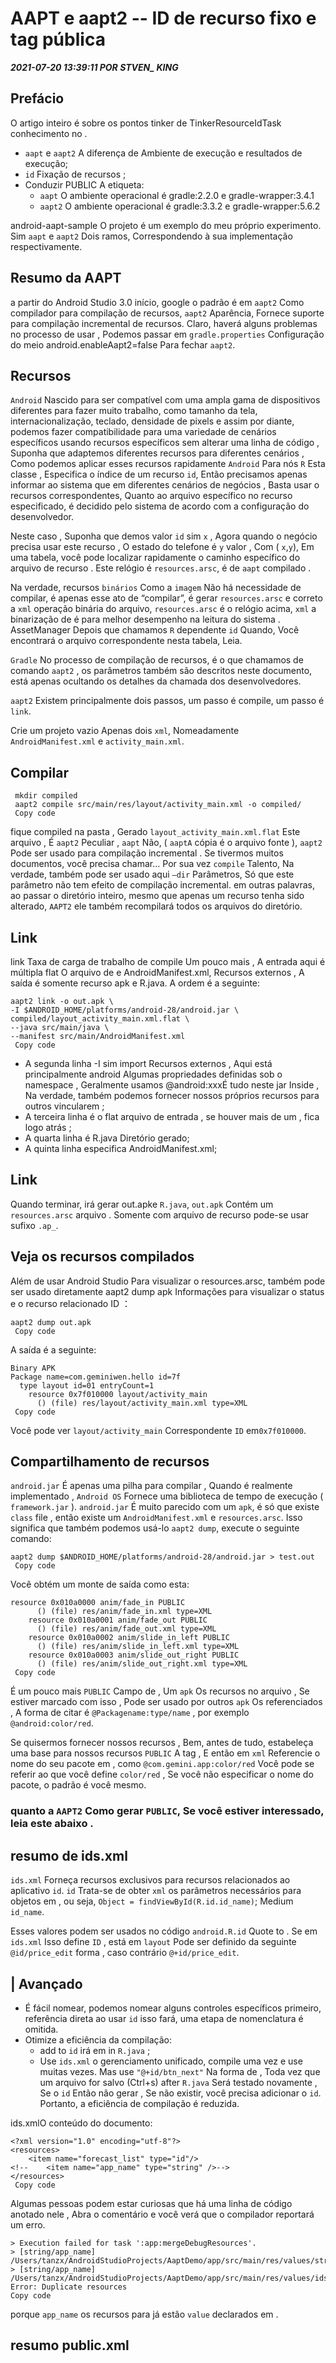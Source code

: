 # AAPT e aapt2 -- ID de recurso fixo e tag pública
***2021-07-20 13:39:11 POR STVEN_ KING***

## Prefácio
O artigo inteiro é sobre os pontos tinker de TinkerResourceIdTask conhecimento no .

- `aapt` e `aapt2` A diferença de Ambiente de execução e resultados de execução;
- `id` Fixação de recursos ;
- Conduzir PUBLIC A etiqueta:
    * `aapt` O ambiente operacional é gradle:2.2.0 e gradle-wrapper:3.4.1
    * `aapt2` O ambiente operacional é gradle:3.3.2 e gradle-wrapper:5.6.2

android-aapt-sample O projeto é um exemplo do meu próprio experimento. Sim `aapt` e `aapt2` Dois ramos, Correspondendo à sua implementação respectivamente.

## Resumo da AAPT
a partir do Android Studio 3.0 início, google o padrão é em `aapt2` Como compilador para compilação de recursos, `aapt2` Aparência, 
Fornece suporte para compilação incremental de recursos. Claro, haverá alguns problemas no processo de usar ,
Podemos passar em `gradle.properties` Configuração do meio android.enableAapt2=false Para fechar `aapt2`.

## Recursos
`Android` Nascido para ser compatível com uma ampla gama de dispositivos diferentes para fazer muito trabalho, como tamanho da tela,
internacionalização, teclado, densidade de pixels e assim por diante, podemos fazer compatibilidade para uma variedade de cenários específicos usando recursos específicos sem alterar uma linha de código , 
Suponha que adaptemos diferentes recursos para diferentes cenários , Como podemos aplicar esses recursos rapidamente `Android` Para nós `R` Esta classe , 
Especifica o índice de um recurso `id`, Então precisamos apenas informar ao sistema que em diferentes cenários de negócios , 
Basta usar o recursos correspondentes, Quanto ao arquivo específico no recurso especificado, é decidido pelo sistema de acordo com a configuração do desenvolvedor.


Neste caso , Suponha que demos valor `id` sim `x` , Agora quando o negócio precisa usar este recurso , O estado do telefone é `y` valor , Com ( `x`,`y`), 
Em uma tabela, você pode localizar rapidamente o caminho específico do arquivo de recurso . Este relógio é `resources.arsc`, é de `aapt` compilado .

Na verdade, recursos `binários` Como a `imagem` Não há necessidade de compilar, é apenas esse ato de “compilar”, 
é gerar `resources.arsc` e correto a `xml` operação binária do arquivo, `resources.arsc` é o relógio acima, 
`xml` a binarização de é para melhor desempenho na leitura do sistema . 
AssetManager Depois que chamamos `R` dependente `id` Quando, Você encontrará o arquivo correspondente nesta tabela, Leia.

`Gradle` No processo de compilação de recursos, é o que chamamos de comando `aapt2` , os parâmetros também são descritos neste documento, 
está apenas ocultando os detalhes da chamada dos desenvolvedores.

`aapt2` Existem principalmente dois passos, um passo é compile, um passo é `link`.

Crie um projeto vazio Apenas dois `xml`, Nomeadamente `AndroidManifest.xml` e `activity_main.xml`.

## Compilar
```
 mkdir compiled
 aapt2 compile src/main/res/layout/activity_main.xml -o compiled/
 Copy code 
```
fique compiled na pasta , Gerado `layout_activity_main.xml.flat` Este arquivo , É `aapt2` Peculiar , `aapt` Não, ( `aaptA` cópia é o arquivo fonte ), 
`aapt2` Pode ser usado para compilação incremental . Se tivermos muitos documentos, você precisa chamar... Por sua vez `compile` Talento, Na verdade, 
também pode ser usado aqui `–dir` Parâmetros, Só que este parâmetro não tem efeito de compilação incremental. 
em outras palavras, ao passar o diretório inteiro, mesmo que apenas um recurso tenha sido alterado, 
`AAPT2` ele também recompilará todos os arquivos do diretório.

## Link

link Taxa de carga de trabalho de compile Um pouco mais , A entrada aqui é múltipla flat O arquivo de e AndroidManifest.xml, Recursos externos , 
A saída é somente recurso apk e R.java. A ordem é a seguinte:
```
aapt2 link -o out.apk \
-I $ANDROID_HOME/platforms/android-28/android.jar \
compiled/layout_activity_main.xml.flat \
--java src/main/java \
--manifest src/main/AndroidManifest.xml
 Copy code 
```

- A segunda linha -I sim import Recursos externos , Aqui está principalmente android Algumas propriedades definidas sob o namespace , Geralmente usamos @android:xxxÉ tudo neste jar Inside , Na verdade, também podemos fornecer nossos próprios recursos para outros vincularem ;
- A terceira linha é o flat arquivo de entrada , se houver mais de um , fica logo atrás ;
- A quarta linha é R.java Diretório gerado;
- A quinta linha especifica AndroidManifest.xml;

## Link
Quando terminar, irá gerar out.apke `R.java`, `out.apk` Contém um `resources.arsc` arquivo . 
Somente com arquivo de recurso pode-se usar sufixo `.ap_`.

## Veja os recursos compilados
Além de usar Android Studio Para visualizar o resources.arsc, também pode ser usado diretamente aapt2 dump apk Informações para visualizar o status e o recurso relacionado ID ：
```
aapt2 dump out.apk
 Copy code 
```
A saída é a seguinte:
```
Binary APK
Package name=com.geminiwen.hello id=7f
  type layout id=01 entryCount=1
    resource 0x7f010000 layout/activity_main
      () (file) res/layout/activity_main.xml type=XML
 Copy code 
 ```
Você pode ver `layout/activity_main` Correspondente `ID` em`0x7f010000`.

## Compartilhamento de recursos
`android.jar` É apenas uma pilha para compilar , Quando é realmente implementado , 
`Android OS` Fornece uma biblioteca de tempo de execução ( `framework.jar` ). `android.jar` É muito parecido com um `apk`, 
é só que existe `class` file , então existe um `AndroidManifest.xml` e `resources.arsc`. Isso significa que também podemos usá-lo `aapt2 dump`, 
execute o seguinte comando:
```
aapt2 dump $ANDROID_HOME/platforms/android-28/android.jar > test.out
 Copy code 
 ```
 Você obtém um monte de saída como esta:
```
resource 0x010a0000 anim/fade_in PUBLIC
      () (file) res/anim/fade_in.xml type=XML
    resource 0x010a0001 anim/fade_out PUBLIC
      () (file) res/anim/fade_out.xml type=XML
    resource 0x010a0002 anim/slide_in_left PUBLIC
      () (file) res/anim/slide_in_left.xml type=XML
    resource 0x010a0003 anim/slide_out_right PUBLIC
      () (file) res/anim/slide_out_right.xml type=XML
 Copy code 
 ```
 É um pouco mais `PUBLIC` Campo de , Um `apk` Os recursos no arquivo , Se estiver marcado com isso , Pode ser usado por outros `apk` Os referenciados , 
 A forma de citar é `@Packagename:type/name` , por exemplo `@android:color/red`.

Se quisermos fornecer nossos recursos , Bem, antes de tudo, estabeleça uma base para nossos recursos `PUBLIC` A tag , 
E então em `xml` Referencie o nome do seu pacote em , como  `@com.gemini.app:color/red` Você pode se referir ao que você define `color/red` , 
Se você não especificar o nome do pacote, o padrão é você mesmo.

### quanto a `AAPT2` Como gerar `PUBLIC`, Se você estiver interessado, leia este abaixo .

## resumo de ids.xml
`ids.xml` Forneça recursos exclusivos para recursos relacionados ao aplicativo `id`. `id` Trata-se de obter `xml` os parâmetros necessários para objetos em , 
ou seja, `Object = findViewById(R.id.id_name)`; Medium `id_name`.

Esses valores podem ser usados no código `android.R.id` Quote to . Se em `ids.xml` Isso define `ID` , está em `layout` 
Pode ser definido da seguinte `@id/price_edit` forma , caso contrário `@+id/price_edit`.

## | Avançado

- É fácil nomear, podemos nomear alguns controles específicos primeiro, referência direta ao usar `id` isso fará, uma etapa de nomenclatura é omitida.
- Otimize a eficiência da compilação:
    - add to `id` irá em in `R.java` ;
    - Use `ids.xml` o gerenciamento unificado, compile uma vez e use muitas vezes. Mas use `"@+id/btn_next"` Na forma de , 
      Toda vez que um arquivo for salvo (Ctrl+s) after `R.java` Será testado novamente , 
      Se o `id` Então não gerar , Se não existir, você precisa adicionar o `id`. Portanto, a eficiência de compilação é reduzida.
      
ids.xmlO conteúdo do documento:
```
<?xml version="1.0" encoding="utf-8"?>
<resources>
    <item name="forecast_list" type="id"/>
<!--    <item name="app_name" type="string" />-->
</resources>
 Copy code 
 ```
 Algumas pessoas podem estar curiosas que há uma linha de código anotado nele , Abra o comentário e você verá que o compilador reportará um erro.
 ```
> Execution failed for task ':app:mergeDebugResources'.
> [string/app_name] /Users/tanzx/AndroidStudioProjects/AaptDemo/app/src/main/res/values/strings.xml	
> [string/app_name] /Users/tanzx/AndroidStudioProjects/AaptDemo/app/src/main/res/values/ids.xml: Error: Duplicate resources
 Copy code 
 ```
 porque `app_name` os recursos para já estão `value` declarados em .
 
 ## resumo public.xml
